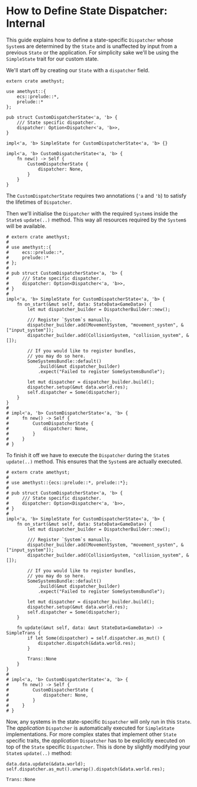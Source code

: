 # How to Define State Dispatcher: Internal

This guide explains how to define a state-specific `Dispatcher` whose `System`s are determined by the `State` and is unaffected by input from a previous `State` or the application. For simplicity sake we'll be using the `SimpleState` trait for our custom state.

We'll start off by creating our `State` with a `dispatcher` field.

```rust,edition2018,no_run,noplaypen
extern crate amethyst;

use amethyst::{
    ecs::prelude::*, 
    prelude::*
};

pub struct CustomDispatcherState<'a, 'b> {
    /// State specific dispatcher.
    dispatcher: Option<Dispatcher<'a, 'b>>,
}

impl<'a, 'b> SimpleState for CustomDispatcherState<'a, 'b> {}

impl<'a, 'b> CustomDispatcherState<'a, 'b> {
    fn new() -> Self {
        CustomDispatcherState {
            dispatcher: None,
        }
    }
}
```

The `CustomDispatcherState` requires two annotations (`'a` and `'b`) to satisfy the lifetimes of `Dispatcher`.

Then we'll initialise the `Dispatcher` with the required `System`s inside the `State`s `update(..)` method. This way all resources required by the `System`s will be available.

```rust,edition2018,no_run,noplaypen
# extern crate amethyst;
# 
# use amethyst::{
#     ecs::prelude::*, 
#     prelude::*
# };
# 
# pub struct CustomDispatcherState<'a, 'b> {
#     /// State specific dispatcher.
#     dispatcher: Option<Dispatcher<'a, 'b>>,
# }
# 
impl<'a, 'b> SimpleState for CustomDispatcherState<'a, 'b> {
    fn on_start(&mut self, data: StateData<GameData>) {
        let mut dispatcher_builder = DispatcherBuilder::new();

        /// Register `System`s manually.
        dispatcher_builder.add(MovementSystem, "movement_systen", &["input_system"]);
        dispatcher_builder.add(CollisionSystem, "collision_system", &[]);

        // If you would like to register bundles,
        // you may do so here.
        SomeSystemsBundle::default()
            .build(&mut dispatcher_builder)
            .expect("Failed to register SomeSystemsBundle");

        let mut dispatcher = dispatcher_builder.build();
        dispatcher.setup(&mut data.world.res);
        self.dispatcher = Some(dispatcher);
    }
}
# 
# impl<'a, 'b> CustomDispatcherState<'a, 'b> {
#     fn new() -> Self {
#         CustomDispatcherState {
#             dispatcher: None,
#         }
#     }
# }
```

To finish it off we have to execute the `Dispatcher` during the `State`s `update(..)` method. This ensures that the `System`s are actually executed.

```rust,edition2018,no_run,noplaypen
# extern crate amethyst;
# 
# use amethyst::{ecs::prelude::*, prelude::*};
# 
# pub struct CustomDispatcherState<'a, 'b> {
#     /// State specific dispatcher.
#     dispatcher: Option<Dispatcher<'a, 'b>>,
# }
# 
impl<'a, 'b> SimpleState for CustomDispatcherState<'a, 'b> {
    fn on_start(&mut self, data: StateData<GameData>) {
        let mut dispatcher_builder = DispatcherBuilder::new();

        /// Register `System`s manually.
        dispatcher_builder.add(MovementSystem, "movement_systen", &["input_system"]);
        dispatcher_builder.add(CollisionSystem, "collision_system", &[]);

        // If you would like to register bundles,
        // you may do so here.
        SomeSystemsBundle::default()
            .build(&mut dispatcher_builder)
            .expect("Failed to register SomeSystemsBundle");

        let mut dispatcher = dispatcher_builder.build();
        dispatcher.setup(&mut data.world.res);
        self.dispatcher = Some(dispatcher);
    }

    fn update(&mut self, data: &mut StateData<GameData>) -> SimpleTrans {
        if let Some(dispatcher) = self.dispatcher.as_mut() {
            dispatcher.dispatch(&data.world.res);
        }

        Trans::None
    }
}
# 
# impl<'a, 'b> CustomDispatcherState<'a, 'b> {
#     fn new() -> Self {
#         CustomDispatcherState {
#             dispatcher: None,
#         }
#     }
# }
```

Now, any systems in the state-specific `Dispatcher` will only run in this `State`. The *application* `Dispatcher` is automatically executed for `SimpleState` implementations. For more complex states that implement other `State` specific traits, the *application* `Dispatcher` has to be explicitly executed on top of the `State` specific `Dispatcher`. This is done by slightly modifying your `State`s `update(..)` method:

```rust,edition2018,no_run,noplaypen
data.data.update(&data.world);
self.dispatcher.as_mut().unwrap().dispatch(&data.world.res);
        
Trans::None
``` 